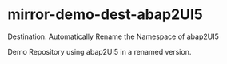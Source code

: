 # mirror-demo-dest-abap2UI5
Destination: Automatically Rename the Namespace of abap2UI5


Demo Repository using abap2UI5 in a renamed version.

